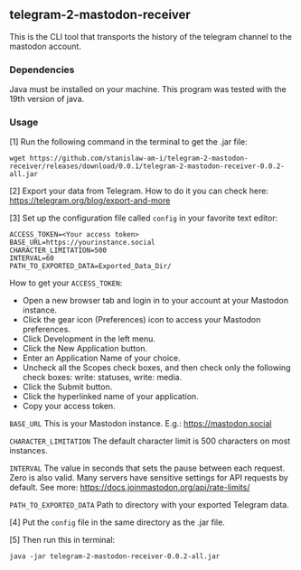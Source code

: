 ##  telegram-2-mastodon-receiver
This is the CLI tool that transports the history of the telegram channel to the mastodon account.

### Dependencies

Java must be installed on your machine. This program was tested with the 19th version of java.

### Usage

[1] Run the following command in the terminal to get the .jar file:

``wget https://github.com/stanislaw-am-i/telegram-2-mastodon-receiver/releases/download/0.0.1/telegram-2-mastodon-receiver-0.0.2-all.jar``


[2] Export your data from Telegram. How to do it you can check here: https://telegram.org/blog/export-and-more


[3] Set up the configuration file called ``config`` in your favorite text editor:
```agsl
ACCESS_TOKEN=<Your access token>
BASE_URL=https://yourinstance.social
CHARACTER_LIMITATION=500
INTERVAL=60
PATH_TO_EXPORTED_DATA=Exported_Data_Dir/
```

How to get your ``ACCESS_TOKEN``:
- Open a new browser tab and login in to your account at your Mastodon instance.
- Click the gear icon (Preferences) icon to access your Mastodon preferences.
- Click Development in the left menu.
- Click the New Application button.
- Enter an Application Name of your choice.
- Uncheck all the Scopes check boxes, and then check only the following check boxes: write: statuses, write: media.
- Click the Submit button.
- Click the hyperlinked name of your application.
- Copy your access token.

``BASE_URL`` This is your Mastodon instance. E.g.: https://mastodon.social

``CHARACTER_LIMITATION`` The default character limit is 500 characters on most instances.

``INTERVAL`` The value in seconds that sets the pause between each request. Zero is also valid. Many servers have sensitive settings for API requests by default. See more: https://docs.joinmastodon.org/api/rate-limits/

``PATH_TO_EXPORTED_DATA`` Path to directory with your exported Telegram data.

[4] Put the ``config`` file in the same directory as the .jar file.


[5] Then run this in terminal:

``java -jar telegram-2-mastodon-receiver-0.0.2-all.jar``
